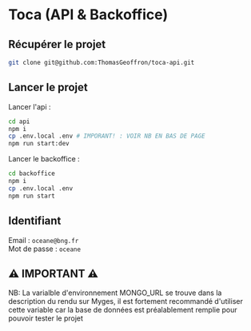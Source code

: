 # Toca (API & Backoffice)

## Récupérer le projet

```bash
git clone git@github.com:ThomasGeoffron/toca-api.git
```

## Lancer le projet

Lancer l'api :

```bash
cd api
npm i
cp .env.local .env # IMPORANT! : VOIR NB EN BAS DE PAGE
npm run start:dev
```

Lancer le backoffice :

```bash
cd backoffice
npm i
cp .env.local .env
npm run start
```

## Identifiant

Email : `oceane@bng.fr`  
Mot de passe : `oceane`

## ⚠️ IMPORTANT ⚠️

NB: La varialble d'environnement MONGO_URL se trouve dans la
description du rendu sur Myges, il est fortement recommandé
d'utiliser cette variable car la base de données est préalablement remplie
pour pouvoir tester le projet
